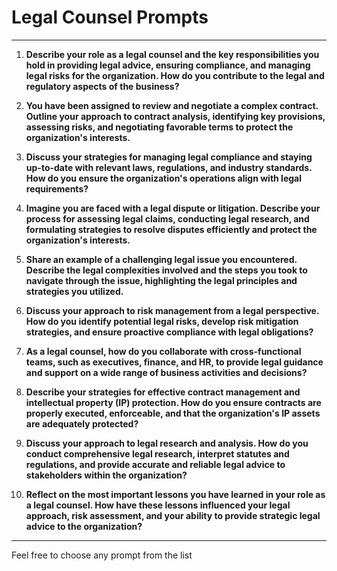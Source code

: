 # Legal Counsel Prompts

---

1. **Describe your role as a legal counsel and the key responsibilities you hold in providing legal advice, ensuring compliance, and managing legal risks for the organization. How do you contribute to the legal and regulatory aspects of the business?**

2. **You have been assigned to review and negotiate a complex contract. Outline your approach to contract analysis, identifying key provisions, assessing risks, and negotiating favorable terms to protect the organization's interests.**

3. **Discuss your strategies for managing legal compliance and staying up-to-date with relevant laws, regulations, and industry standards. How do you ensure the organization's operations align with legal requirements?**

4. **Imagine you are faced with a legal dispute or litigation. Describe your process for assessing legal claims, conducting legal research, and formulating strategies to resolve disputes efficiently and protect the organization's interests.**

5. **Share an example of a challenging legal issue you encountered. Describe the legal complexities involved and the steps you took to navigate through the issue, highlighting the legal principles and strategies you utilized.**

6. **Discuss your approach to risk management from a legal perspective. How do you identify potential legal risks, develop risk mitigation strategies, and ensure proactive compliance with legal obligations?**

7. **As a legal counsel, how do you collaborate with cross-functional teams, such as executives, finance, and HR, to provide legal guidance and support on a wide range of business activities and decisions?**

8. **Describe your strategies for effective contract management and intellectual property (IP) protection. How do you ensure contracts are properly executed, enforceable, and that the organization's IP assets are adequately protected?**

9. **Discuss your approach to legal research and analysis. How do you conduct comprehensive legal research, interpret statutes and regulations, and provide accurate and reliable legal advice to stakeholders within the organization?**

10. **Reflect on the most important lessons you have learned in your role as a legal counsel. How have these lessons influenced your legal approach, risk assessment, and your ability to provide strategic legal advice to the organization?**

---

Feel free to choose any prompt from the list
